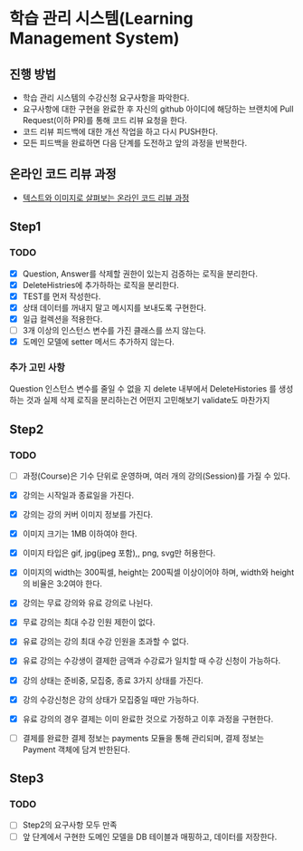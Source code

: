 # 학습 관리 시스템(Learning Management System)
## 진행 방법
* 학습 관리 시스템의 수강신청 요구사항을 파악한다.
* 요구사항에 대한 구현을 완료한 후 자신의 github 아이디에 해당하는 브랜치에 Pull Request(이하 PR)를 통해 코드 리뷰 요청을 한다.
* 코드 리뷰 피드백에 대한 개선 작업을 하고 다시 PUSH한다.
* 모든 피드백을 완료하면 다음 단계를 도전하고 앞의 과정을 반복한다.

## 온라인 코드 리뷰 과정
* [텍스트와 이미지로 살펴보는 온라인 코드 리뷰 과정](https://github.com/next-step/nextstep-docs/tree/master/codereview)

## Step1

###  TODO
- [x] Question, Answer를 삭제할 권한이 있는지 검증하는 로직을 분리한다.
- [x] DeleteHistries에 추가하하는 로직을 분리한다.
- [x] TEST를 먼저 작성한다.
- [x] 상태 데이터를 꺼내지 말고 메시지를 보내도록 구현한다.
- [x] 일급 컬렉션을 적용한다.
- [ ] 3개 이상의 인스턴스 변수를 가진 클래스를 쓰지 않는다.
- [x] 도메인 모델에 setter 메서드 추가하지 않는다.

### 추가 고민 사항
Question 인스턴스 변수를 줄일 수 없을 지
delete 내부에서 DeleteHistories 를 생성하는 것과 실제 삭제 로직을 분리하는건 어떤지 고민해보기
validate도 마찬가지


## Step2

### TODO
- [ ] 과정(Course)은 기수 단위로 운영하며, 여러 개의 강의(Session)를 가질 수 있다. 
- [x] 강의는 시작일과 종료일을 가진다. 
- [x] 강의는 강의 커버 이미지 정보를 가진다. 
- [x] 이미지 크기는 1MB 이하여야 한다. 
- [x] 이미지 타입은 gif, jpg(jpeg 포함),, png, svg만 허용한다. 
- [x] 이미지의 width는 300픽셀, height는 200픽셀 이상이어야 하며, width와 height의 비율은 3:2여야 한다. 
- [x] 강의는 무료 강의와 유료 강의로 나뉜다. 
- [x] 무료 강의는 최대 수강 인원 제한이 없다. 
- [x] 유료 강의는 강의 최대 수강 인원을 초과할 수 없다. 
- [x] 유료 강의는 수강생이 결제한 금액과 수강료가 일치할 때 수강 신청이 가능하다. 
- [x] 강의 상태는 준비중, 모집중, 종료 3가지 상태를 가진다. 
- [x] 강의 수강신청은 강의 상태가 모집중일 때만 가능하다. 
- [x] 유료 강의의 경우 결제는 이미 완료한 것으로 가정하고 이후 과정을 구현한다. 
- [ ] 결제를 완료한 결제 정보는 payments 모듈을 통해 관리되며, 결제 정보는 Payment 객체에 담겨 반한된다.


## Step3

### TODO
- [ ] Step2의 요구사항 모두 만족
- [ ] 앞 단계에서 구현한 도메인 모델을 DB 테이블과 매핑하고, 데이터를 저장한다.